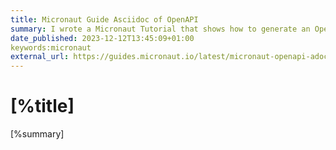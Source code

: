 ```yaml
---
title: Micronaut Guide Asciidoc of OpenAPI 
summary: I wrote a Micronaut Tutorial that shows how to generate an OpenAPI Specification of your Micronaut Application at build time and generate it in Asciidoc format. 
date_published: 2023-12-12T13:45:09+01:00
keywords:micronaut
external_url: https://guides.micronaut.io/latest/micronaut-openapi-adoc.html
---
```


# [%title]

[%summary]


